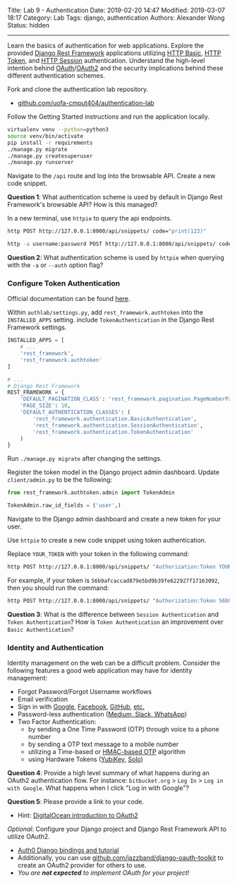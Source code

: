 Title: Lab 9 - Authentication
Date: 2019-02-20 14:47
Modified: 2019-03-07 18:17
Category: Lab
Tags: django, authentication
Authors: Alexander Wong
Status: hidden

----

Learn the basics of authentication for web applications. Explore the provided [Django Rest Framework](https://www.django-rest-framework.org/) applications utilizing [HTTP Basic](https://developer.mozilla.org/en-US/docs/Web/HTTP/Authentication#Basic_authentication_scheme), [HTTP Token](https://www.django-rest-framework.org/api-guide/authentication/#tokenauthentication), and [HTTP Session](https://www.django-rest-framework.org/api-guide/authentication/#sessionauthentication) authentication. Understand the high-level intention behind [OAuth](https://oauth.net/)/[OAuth2](https://oauth.net/2/) and the security implications behind these different authentication schemes.

Fork and clone the authentication lab repository.

* [github.com/uofa-cmput404/authentication-lab](https://github.com/uofa-cmput404/authentication-lab)

Follow the Getting Started instructions and run the application locally.

```bash
virtualenv venv --python=python3
source venv/bin/activate
pip install -r requirements
./manage.py migrate
./manage.py createsuperuser
./manage.py runserver
```

Navigate to the `/api` route and log into the browsable API. Create a new code snippet.

**Question 1**: What authentication scheme is used by default in Django Rest Framework's browsable API? How is this managed?

In a new terminal, use `httpie` to query the api endpoints.

```bash
http POST http://127.0.0.1:8000/api/snippets/ code="print(123)"

http -a username:password POST http://127.0.0.1:8000/api/snippets/ code="print(123)"
```

**Question 2**: What authentication scheme is used by `httpie` when querying with the `-a` or `--auth` option flag?

### Configure Token Authentication

Official documentation can be found [here](https://www.django-rest-framework.org/api-guide/authentication/#tokenauthentication).

Within `authlab/settings.py`, add `rest_framework.authtoken` into the `INSTALLED_APPS` setting. include `TokenAuthentication` in the Django Rest Framework settings.

```python
INSTALLED_APPS = [
    # ...
    'rest_framework',
    'rest_framework.authtoken'
]

# ...
# Django Rest Framework
REST_FRAMEWORK = {
    'DEFAULT_PAGINATION_CLASS': 'rest_framework.pagination.PageNumberPagination',
    'PAGE_SIZE': 10,
    'DEFAULT_AUTHENTICATION_CLASSES': (
        'rest_framework.authentication.BasicAuthentication',
        'rest_framework.authentication.SessionAuthentication',
        'rest_framework.authentication.TokenAuthentication'
    )
}

```

Run `./manage.py migrate` after changing the settings.

Register the token model in the Django project admin dashboard. Update `client/admin.py` to be the following:

```python
from rest_framework.authtoken.admin import TokenAdmin

TokenAdmin.raw_id_fields = ('user',)
```

Navigate to the Django admin dashboard and create a new token for your user.

Use `httpie` to create a new code snippet using token authentication.

Replace `YOUR_TOKEN` with your token in the following command:

```bash
http POST http://127.0.0.1:8000/api/snippets/ "Authorization:Token YOUR_TOKEN" code="print('Token works')"
```

For example, if your token is `56b9afcaccad879e5bd9b39fe622927f17163092`,
then you should run the command:

```bash
http POST http://127.0.0.1:8000/api/snippets/ "Authorization:Token 56b9afcaccad879e5bd9b39fe622927f17163092" code="print('Token works')"
```

**Question 3**: What is the difference between `Session Authentication` and `Token Authentication`? How is `Token Authentication` an improvement over `Basic Authentication`?

### Identity and Authentication

Identity management on the web can be a difficult problem. Consider the following features a good web application may have for identity management:

* Forgot Password/Forgot Username workflows
* Email verification
* Sign in with [Google](https://developers.google.com/identity/sign-in/web/sign-in), [Facebook](https://developers.facebook.com/docs/facebook-login/), [GitHub](https://developer.github.com/v3/guides/basics-of-authentication/), [etc.](https://en.wikipedia.org/wiki/List_of_OAuth_providers)
* Password-less authentication ([Medium, Slack, WhatsApp](https://auth0.com/blog/how-passwordless-authentication-works/))
* Two Factor Authentication:
    * by sending a One Time Password (OTP) through voice to a phone number
    * by sending a OTP text message to a mobile number
    * utilizing a Time-based or [HMAC-based OTP](https://en.wikipedia.org/wiki/HMAC-based_One-time_Password_algorithm) algorithm
    * using Hardware Tokens ([YubiKey](https://www.yubico.com/products/yubikey-hardware/), [Solo](https://www.kickstarter.com/projects/conorpatrick/solo-the-first-open-source-fido2-security-key-usb))

**Question 4**: Provide a high level summary of what happens during an OAuth2 authentication flow. For instance: `bitbucket.org` > `Log In` > `Log in with Google`. What happens when I click "Log in with Google"?

**Question 5**: Please provide a link to your code.

* Hint: [DigitalOcean introduction to OAuth2](https://www.digitalocean.com/community/tutorials/an-introduction-to-oauth-2)

*Optional*: Configure your Django project and Django Rest Framework API to utilize OAuth2.

* [Auth0 Django bindings and tutorial](https://auth0.com/docs/quickstart/webapp/django/01-login)
* Additionally, you can use [github.com/jazzband/django-oauth-toolkit](https://github.com/jazzband/django-oauth-toolkit) to create an OAuth2 provider for others to use.
* *You are **not expected** to implement OAuth for your project!*
